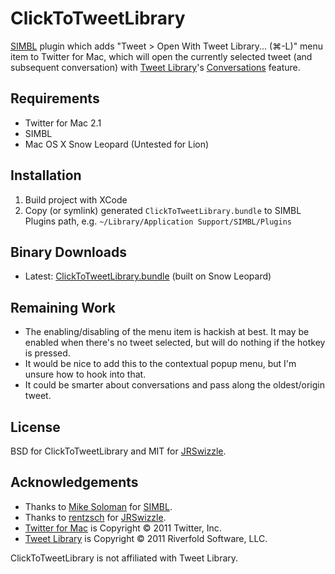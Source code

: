 
ClickToTweetLibrary
===================

[SIMBL](http://www.culater.net/software/SIMBL/SIMBL.php) plugin which adds "Tweet > Open With Tweet Library... (⌘-L)" menu item to Twitter for Mac, which will open the currently selected tweet (and subsequent conversation) with [Tweet Library](http://tweetlibrary.com/)'s [Conversations](http://tweetlibrary.com/app/conversations) feature.

## Requirements
* Twitter for Mac 2.1
* SIMBL
* Mac OS X Snow Leopard (Untested for Lion)

## Installation
1. Build project with XCode
1. Copy (or symlink) generated `ClickToTweetLibrary.bundle` to SIMBL Plugins path, e.g. `~/Library/Application Support/SIMBL/Plugins`

## Binary Downloads
* Latest: [ClickToTweetLibrary.bundle](http://jcsalterego.github.com/ClickToTweetLibrary/files/ClickToTweetLibrary-latest.bundle.zip) (built on Snow Leopard)

## Remaining Work
* The enabling/disabling of the menu item is hackish at best. It may be enabled when there's no tweet selected, but will do nothing if the hotkey is pressed.
* It would be nice to add this to the contextual popup menu, but I'm unsure how to hook into that.
* It could be smarter about conversations and pass along the oldest/origin tweet.

## License
BSD for ClickToTweetLibrary and MIT for [JRSwizzle](https://github.com/rentzsch/jrswizzle).

## Acknowledgements
* Thanks to [Mike Soloman](http://www.culater.net/) for [SIMBL](http://www.culater.net/software/SIMBL/SIMBL.php).
* Thanks to [rentzsch](https://github.com/rentzsch) for [JRSwizzle](https://github.com/rentzsch/jrswizzle).
* [Twitter for Mac](http://itunes.apple.com/us/app/twitter/id409789998) is Copyright © 2011 Twitter, Inc.
* [Tweet Library](http://itunes.apple.com/us/app/tweet-library/id365768793) is Copyright © 2011 Riverfold Software, LLC.

ClickToTweetLibrary is not affiliated with Tweet Library.

